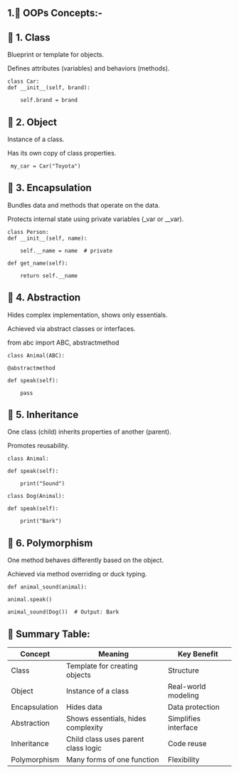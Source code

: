 ## 1.🧠 OOPs Concepts:-

## 🔹 1. Class

Blueprint or template for objects.

Defines attributes (variables) and behaviors (methods).


    class Car:
    def __init__(self, brand):
    
        self.brand = brand
        
## 🔹 2. Object

Instance of a class.

Has its own copy of class properties.


     my_car = Car("Toyota")

## 🔹 3. Encapsulation

Bundles data and methods that operate on the data.

Protects internal state using private variables (_var or __var).


    class Person:
    def __init__(self, name):
    
        self.__name = name  # private

    def get_name(self):
    
        return self.__name
        
## 🔹 4. Abstraction

Hides complex implementation, shows only essentials.

Achieved via abstract classes or interfaces.


from abc import ABC, abstractmethod

    class Animal(ABC):

    @abstractmethod
    
    def speak(self):
    
        pass
        
## 🔹 5. Inheritance

One class (child) inherits properties of another (parent).

Promotes reusability.


    class Animal:

    def speak(self):
    
        print("Sound")

    class Dog(Animal):

    def speak(self):
    
        print("Bark")
        
## 🔹 6. Polymorphism

One method behaves differently based on the object.

Achieved via method overriding or duck typing.

    def animal_sound(animal):

    animal.speak()

    animal_sound(Dog())  # Output: Bark

## 🔁 Summary Table:
| Concept       | Meaning                             | Key Benefit          |
| ------------- | ----------------------------------- | -------------------- |
| Class         | Template for creating objects       | Structure            |
| Object        | Instance of a class                 | Real-world modeling  |
| Encapsulation | Hides data                          | Data protection      |
| Abstraction   | Shows essentials, hides complexity  | Simplifies interface |
| Inheritance   | Child class uses parent class logic | Code reuse           |
| Polymorphism  | Many forms of one function          | Flexibility          |
